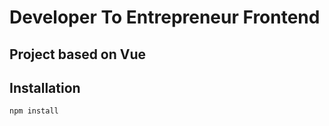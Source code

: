 # Developer To Entrepreneur Frontend

## Project based on Vue


## Installation
```
npm install
```
